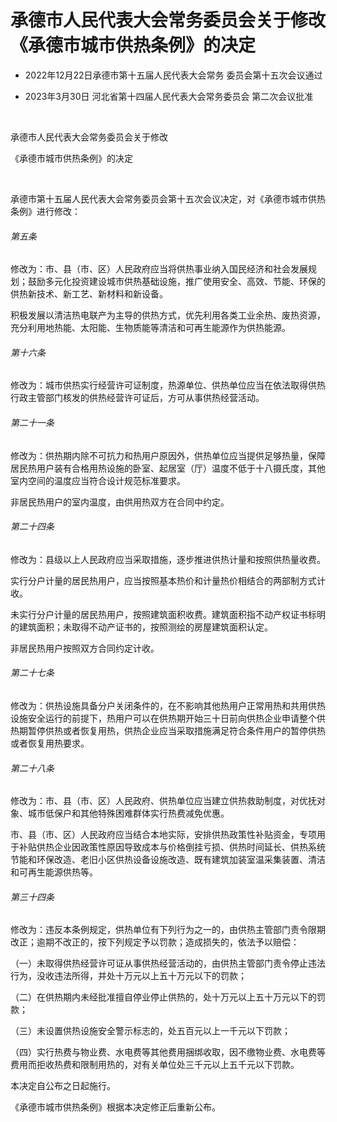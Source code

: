 # 承德市人民代表大会常务委员会关于修改《承德市城市供热条例》的决定

- 2022年12月22日承德市第十五届人民代表大会常务
  委员会第十五次会议通过

- 2023年3月30日
  河北省第十四届人民代表大会常务委员会
  第二次会议批准

<!-- INFO END -->

​

承德市人民代表大会常务委员会关于修改

《承德市城市供热条例》的决定

​

承德市第十五届人民代表大会常务委员会第十五次会议决定，对《承德市城市供热条例》进行修改：

###### 第五条

修改为：市、县（市、区）人民政府应当将供热事业纳入国民经济和社会发展规划；鼓励多元化投资建设城市供热基础设施，推广使用安全、高效、节能、环保的供热新技术、新工艺、新材料和新设备。

积极发展以清洁热电联产为主导的供热方式，优先利用各类工业余热、废热资源，充分利用地热能、太阳能、生物质能等清洁和可再生能源作为供热能源。

###### 第十六条

修改为：城市供热实行经营许可证制度，热源单位、供热单位应当在依法取得供热行政主管部门核发的供热经营许可证后，方可从事供热经营活动。

###### 第二十一条

修改为：供热期内除不可抗力和热用户原因外，供热单位应当提供足够热量，保障居民热用户装有合格用热设施的卧室、起居室（厅）温度不低于十八摄氏度，其他室内空间的温度应当符合设计规范标准要求。

非居民热用户的室内温度，由供用热双方在合同中约定。

###### 第二十四条

修改为：县级以上人民政府应当采取措施，逐步推进供热计量和按照供热量收费。

实行分户计量的居民热用户，应当按照基本热价和计量热价相结合的两部制方式计收。

未实行分户计量的居民热用户，按照建筑面积收费。建筑面积指不动产权证书标明的建筑面积；未取得不动产证书的，按照测绘的房屋建筑面积认定。

非居民热用户按照双方合同约定计收。

###### 第二十七条

修改为：供热设施具备分户关闭条件的，在不影响其他热用户正常用热和共用供热设施安全运行的前提下，热用户可以在供热期开始三十日前向供热企业申请整个供热期暂停供热或者恢复用热，供热企业应当采取措施满足符合条件用户的暂停供热或者恢复用热要求。

###### 第二十八条

修改为：市、县（市、区）人民政府、供热单位应当建立供热救助制度，对优抚对象、城市低保户和其他特殊困难群体实行热费减免优惠。

市、县（市、区）人民政府应当结合本地实际，安排供热政策性补贴资金，专项用于补贴供热企业因政策性原因导致成本与价格倒挂亏损、供热时间延长、供热系统节能和环保改造、老旧小区供热设备设施改造、既有建筑加装室温采集装置、清洁和可再生能源供热等。

###### 第三十四条

修改为：违反本条例规定，供热单位有下列行为之一的，由供热主管部门责令限期改正；逾期不改正的，按下列规定予以罚款；造成损失的，依法予以赔偿：

（一）未取得供热经营许可证从事供热经营活动的，由供热主管部门责令停止违法行为，没收违法所得，并处十万元以上五十万元以下的罚款；

（二）在供热期内未经批准擅自停业停止供热的，处十万元以上五十万元以下的罚款；

（三）未设置供热设施安全警示标志的，处五百元以上一千元以下罚款；

（四）实行热费与物业费、水电费等其他费用捆绑收取，因不缴物业费、水电费等费用而拒收热费和限制用热的，对有关单位处三千元以上五千元以下罚款。

本决定自公布之日起施行。

《承德市城市供热条例》根据本决定修正后重新公布。
